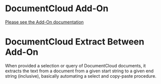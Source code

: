 
# DocumentCloud Add-On

[Please see the Add-On documentation](https://github.com/MuckRock/documentcloud-hello-world-addon/wiki/)

# DocumentCloud Extract Between Add-On

When provided a selection or query of DocumentCloud documents, it extracts the text from a document from a given start string to a given end string (inclusive), basically automating a select and copy-paste procedure. 
